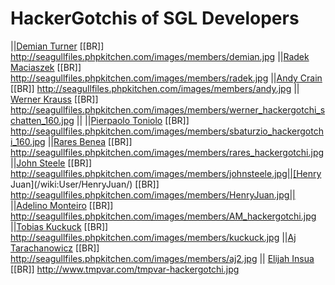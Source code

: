 <!-- Name: Community/Hackergotchi -->
<!-- Version: 13 -->
<!-- Last-Modified: 2006/05/29 23:02:39 -->
<!-- Author: tmpvar -->
# HackerGotchis of SGL Developers

||[Demian Turner](/wiki:User/DemianTurner/) [[BR]] http://seagullfiles.phpkitchen.com/images/members/demian.jpg ||[Radek Maciaszek](/wiki:User/RadekMaciaszek/) [[BR]] http://seagullfiles.phpkitchen.com/images/members/radek.jpg ||[Andy Crain](/wiki:User/AndyCrain/) [[BR]] http://seagullfiles.phpkitchen.com/images/members/andy.jpg || [Werner Krauss](/wiki:User/WernerKrauss/) [[BR]] http://seagullfiles.phpkitchen.com/images/members/werner_hackergotchi_schatten_160.jpg ||
||[Pierpaolo Toniolo](/wiki:User/PierpaoloToniolo/) [[BR]] http://seagullfiles.phpkitchen.com/images/members/sbaturzio_hackergotchi_160.jpg ||[Rares Benea](/wiki:User/RaresBenea/) [[BR]] http://seagullfiles.phpkitchen.com/images/members/rares_hackergotchi.jpg ||[John Steele](/wiki:User/JohnSteele/) [[BR]] http://seagullfiles.phpkitchen.com/images/members/johnsteele.jpg||[Henry Juan](/wiki:User/HenryJuan/) [[BR]] http://seagullfiles.phpkitchen.com/images/members/HenryJuan.jpg||
||[Adelino Monteiro](/wiki:User/AdelinoMonteiro/) [[BR]] http://seagullfiles.phpkitchen.com/images/members/AM_hackergotchi.jpg ||[Tobias Kuckuck](/wiki:User/TobiasKuckuck/) [[BR]] http://seagullfiles.phpkitchen.com/images/members/kuckuck.jpg ||[Aj Tarachanowicz](/wiki:User/AjTarachanowicz/) [[BR]] http://seagullfiles.phpkitchen.com/images/members/aj2.jpg || [Elijah Insua](/wiki:User/TmpVar/) [[BR]] http://www.tmpvar.com/tmpvar-hackergotchi.jpg